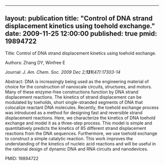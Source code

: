 
---
layout: publication
title:  "Control of DNA strand displacement kinetics using toehold exchange."
date:   2009-11-25 12:00:00
published: true
pmid: 19894722
---

Title: Control of DNA strand displacement kinetics using toehold exchange.

Authors: Zhang DY, Winfree E

Journal: *J. Am. Chem. Soc. 2009 Dec 2;**131**(47):17303-14*

Abstract: DNA is increasingly being used as the engineering material of choice for the construction of nanoscale circuits, structures, and motors. Many of these enzyme-free constructions function by DNA strand displacement reactions. The kinetics of strand displacement can be modulated by toeholds, short single-stranded segments of DNA that colocalize reactant DNA molecules. Recently, the toehold exchange process was introduced as a method for designing fast and reversible strand displacement reactions. Here, we characterize the kinetics of DNA toehold exchange and model it as a three-step process. This model is simple and quantitatively predicts the kinetics of 85 different strand displacement reactions from the DNA sequences. Furthermore, we use toehold exchange to construct a simple catalytic reaction. This work improves the understanding of the kinetics of nucleic acid reactions and will be useful in the rational design of dynamic DNA and RNA circuits and nanodevices.

PMID: 19894722

